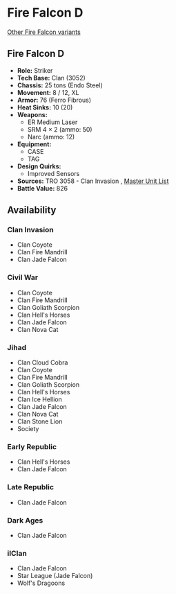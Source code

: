 # Fire Falcon D 

[Other Fire Falcon variants](../fire_falcon.md) 

## Fire Falcon D 

- **Role:** Striker 
- **Tech Base:** Clan (3052) 
- **Chassis:** 25 tons (Endo Steel) 
- **Movement:** 8 / 12, XL 
- **Armor:** 76 (Ferro Fibrous) 
- **Heat Sinks:** 10 (20) 
- **Weapons:** 
  - ER Medium Laser 
  - SRM 4 × 2 (ammo: 50) 
  - Narc (ammo: 12) 
- **Equipment:** 
  - CASE 
  - TAG 
- **Design Quirks:** 
  - Improved Sensors 
- **Sources:** TRO 3058 - Clan Invasion , [Master Unit List](http://masterunitlist.info/Unit/Details/1066) 
- **Battle Value:** 826 

## Availability 

### Clan Invasion 

- Clan Coyote 
- Clan Fire Mandrill 
- Clan Jade Falcon 

### Civil War 

- Clan Coyote 
- Clan Fire Mandrill 
- Clan Goliath Scorpion 
- Clan Hell's Horses 
- Clan Jade Falcon 
- Clan Nova Cat 

### Jihad 

- Clan Cloud Cobra 
- Clan Coyote 
- Clan Fire Mandrill 
- Clan Goliath Scorpion 
- Clan Hell's Horses 
- Clan Ice Hellion 
- Clan Jade Falcon 
- Clan Nova Cat 
- Clan Stone Lion 
- Society 

### Early Republic 

- Clan Hell's Horses 
- Clan Jade Falcon 

### Late Republic 

- Clan Jade Falcon 

### Dark Ages 

- Clan Jade Falcon 

### ilClan 

- Clan Jade Falcon 
- Star League (Jade Falcon) 
- Wolf's Dragoons 

